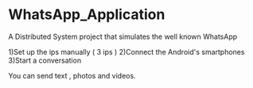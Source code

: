 # WhatsApp_Application
A Distributed System project that simulates the well known WhatsApp

1)Set up the ips manually ( 3 ips )
2)Connect the Android's smartphones 
3)Start a conversation

You can send text , photos and videos.
